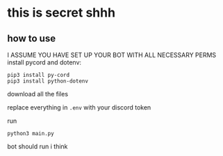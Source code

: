 # this is secret shhh

## how to use
I ASSUME YOU HAVE SET UP YOUR BOT WITH ALL NECESSARY PERMS
install pycord and dotenv:
```
pip3 install py-cord
pip3 install python-dotenv
```

download all the files

replace everything in `.env` with your discord token

run 
```
python3 main.py
```

bot should run i think
